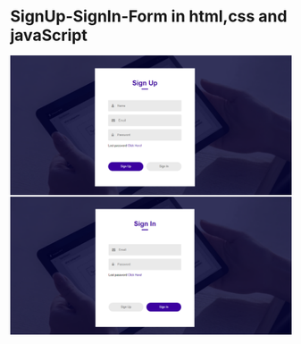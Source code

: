 # SignUp-SignIn-Form in html,css and javaScript
<div align="center">
    <img src="signup.png"</img> 
    <img src="signin.png"</img> 
</div>
